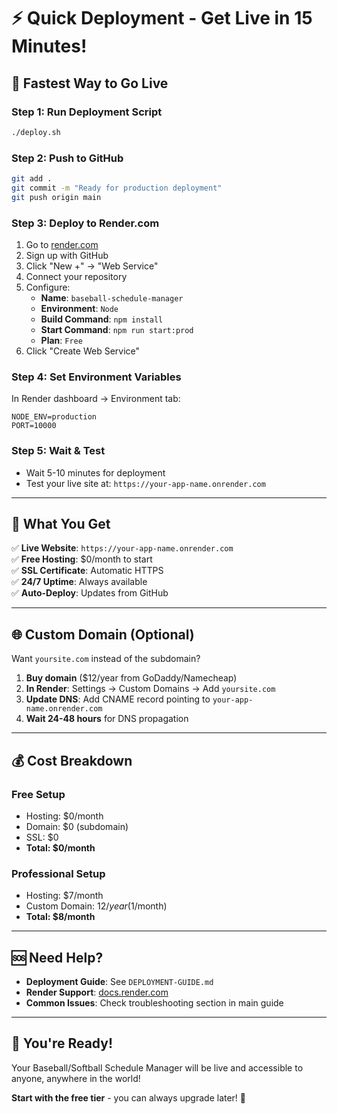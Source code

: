 # ⚡ **Quick Deployment - Get Live in 15 Minutes!**

## 🚀 **Fastest Way to Go Live**

### **Step 1: Run Deployment Script**
```bash
./deploy.sh
```

### **Step 2: Push to GitHub**
```bash
git add .
git commit -m "Ready for production deployment"
git push origin main
```

### **Step 3: Deploy to Render.com**
1. Go to [render.com](https://render.com)
2. Sign up with GitHub
3. Click "New +" → "Web Service"
4. Connect your repository
5. Configure:
   - **Name**: `baseball-schedule-manager`
   - **Environment**: `Node`
   - **Build Command**: `npm install`
   - **Start Command**: `npm run start:prod`
   - **Plan**: `Free`
6. Click "Create Web Service"

### **Step 4: Set Environment Variables**
In Render dashboard → Environment tab:
```
NODE_ENV=production
PORT=10000
```

### **Step 5: Wait & Test**
- Wait 5-10 minutes for deployment
- Test your live site at: `https://your-app-name.onrender.com`

---

## 🎯 **What You Get**

✅ **Live Website**: `https://your-app-name.onrender.com`  
✅ **Free Hosting**: $0/month to start  
✅ **SSL Certificate**: Automatic HTTPS  
✅ **24/7 Uptime**: Always available  
✅ **Auto-Deploy**: Updates from GitHub  

---

## 🌐 **Custom Domain (Optional)**

Want `yoursite.com` instead of the subdomain?

1. **Buy domain** ($12/year from GoDaddy/Namecheap)
2. **In Render**: Settings → Custom Domains → Add `yoursite.com`
3. **Update DNS**: Add CNAME record pointing to `your-app-name.onrender.com`
4. **Wait 24-48 hours** for DNS propagation

---

## 💰 **Cost Breakdown**

### **Free Setup**
- Hosting: $0/month
- Domain: $0 (subdomain)
- SSL: $0
- **Total: $0/month**

### **Professional Setup**
- Hosting: $7/month
- Custom Domain: $12/year ($1/month)
- **Total: $8/month**

---

## 🆘 **Need Help?**

- **Deployment Guide**: See `DEPLOYMENT-GUIDE.md`
- **Render Support**: [docs.render.com](https://docs.render.com)
- **Common Issues**: Check troubleshooting section in main guide

---

## 🎉 **You're Ready!**

Your Baseball/Softball Schedule Manager will be live and accessible to anyone, anywhere in the world!

**Start with the free tier** - you can always upgrade later! 🚀
